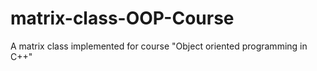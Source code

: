 # matrix-class-OOP-Course
A matrix class implemented for course "Object oriented programming in C++"
